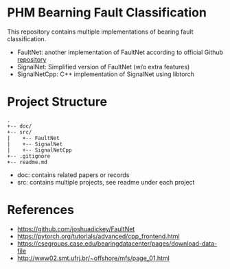 # PHM Bearning Fault Classification
This repository contains multiple implementations of bearing fault classification.

- FaultNet: another implementation of FaultNet according to official Github [repository](https://github.com/joshuadickey/FaultNet)
- SignalNet: Simplified version of FaultNet (w/o extra features)
- SignalNetCpp: C++ implementation of SignalNet using libtorch

# Project Structure

```
.
+-- doc/
+-- src/
|    +-- FaultNet
|    +-- SignalNet
|    +-- SignalNetCpp
+-- .gitignore
+-- readme.md
```

- doc: contains related papers or records
- src: contains multiple projects, see readme under each project

# References
- https://github.com/joshuadickey/FaultNet
- https://pytorch.org/tutorials/advanced/cpp_frontend.html
- https://csegroups.case.edu/bearingdatacenter/pages/download-data-file
- http://www02.smt.ufrj.br/~offshore/mfs/page_01.html


